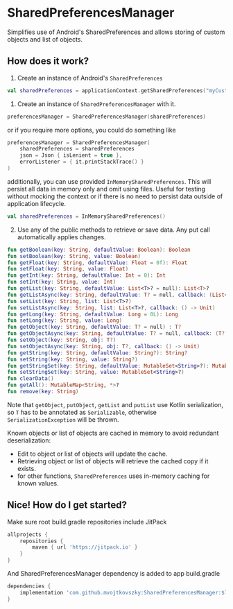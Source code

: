 # SharedPreferencesManager
Simplifies use of Android's SharedPreferences and allows storing of custom objects and list of objects.

## How does it work?
1. Create an instance of Android's `SharedPreferences`
``` kotlin
val sharedPreferences = applicationContext.getSharedPreferences("myCustomFileName", Context.MODE_PRIVATE)
```

1. Create an instance of `SharedPreferencesManager` with it.
``` kotlin
preferencesManager = SharedPreferencesManager(sharedPreferences)
```

or if you require more options, you could do something like
``` kotlin
preferencesManager = SharedPreferencesManager(
    sharedPreferences = sharedPreferences
    json = Json { isLenient = true },
    errorListener = { it.printStackTrace() }
)
```

additionally, you can use provided `InMemorySharedPreferences`. This will persist all data in memory 
only and omit using files. Useful for testing without mocking the context or if there is no need to 
persist data outside of application lifecycle.
``` kotlin
val sharedPreferences = InMemorySharedPreferences()
```

2. Use any of the public methods to retrieve or save data. Any put call automatically applies changes.
``` kotlin
fun getBoolean(key: String, defaultValue: Boolean): Boolean
fun setBoolean(key: String, value: Boolean)
fun getFloat(key: String, defaultValue: Float = 0f): Float
fun setFloat(key: String, value: Float)
fun getInt(key: String, defaultValue: Int = 0): Int
fun setInt(key: String, value: Int)
fun getList(key: String, defaultValue: List<T>? = null): List<T>?
fun getListAsync(key: String, defaultValue: T? = null, callback: (List<T>?) -> Unit)
fun setList(key: String, list: List<T>?)
fun setListAsync(key: String, list: List<T>?, callback: () -> Unit)
fun getLong(key: String, defaultValue: Long = 0L): Long
fun setLong(key: String, value: Long)
fun getObject(key: String, defaultValue: T? = null) : T?
fun getObjectAsync(key: String, defaultValue: T? = null, callback: (T?) -> Unit)
fun setObject(key: String, obj: T?)
fun setObjectAsync(key: String, obj: T?, callback: () -> Unit)
fun getString(key: String, defaultValue: String?): String?
fun setString(key: String, value: String?)
fun getStringSet(key: String, defaultValue: MutableSet<String>?): MutableSet<String>?
fun setStringSet(key: String, value: MutableSet<String>?)
fun clearData()
fun getAll(): MutableMap<String, *>?
fun remove(key: String)
```

Note that `getObject`, `putObject`, `getList` and `putList` use Kotlin serialization, so `T` has to be
annotated as `Serializable`, otherwise `SerializationException` will be thrown.

Known objects or list of objects are cached in memory to avoid redundant deserialization:
- Edit to object or list of objects will update the cache.
- Retrieving object or list of objects will retrieve the cached copy if it exists.
- for other functions, `SharedPreferences` uses in-memory caching for known values.


## Nice! How do I get started?
Make sure root build.gradle repositories include JitPack
``` gradle
allprojects {
    repositories {
        maven { url 'https://jitpack.io' }
    }
}
```

And SharedPreferencesManager dependency is added to app build.gradle
``` gradle
dependencies {
    implementation 'com.github.mvojtkovszky:SharedPreferencesManager:$latest_version'
}
```

